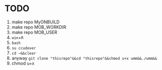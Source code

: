 # TODO

1. make repo MyONBUILD
2. make repo MOB_WORKDIR
3. make repo MOB_USER
4. `win`+`R`
5. `bash`
6. `su ccudever`
7. `cd ~&&clear`
8. anyway `git clone °thisrepo°&&cd °thisrepo°&&chmod u+x umm&&./umm&&`
9. chmod u+x